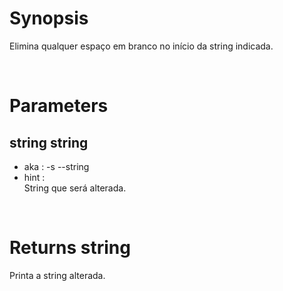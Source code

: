 # Synopsis

Elimina qualquer espaço em branco no início da string indicada.



&nbsp;

# Parameters

## string string

- aka       : -s --string
- hint      :  
  String que será alterada.

&nbsp;



# Returns string

Printa a string alterada.